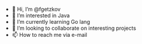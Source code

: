 - 👋 Hi, I’m @fgetzkov
- 👀 I’m interested in Java
- 🌱 I’m currently learning Go lang
- 💞️ I’m looking to collaborate on interesting projects
- 📫 How to reach me via e-mail

<!---
fgetzkov/fgetzkov is a ✨ special ✨ repository because its `README.md` (this file) appears on your GitHub profile.
You can click the Preview link to take a look at your changes.
--->
